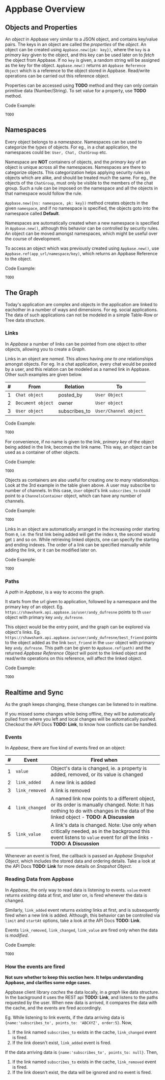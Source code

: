 # Appbase Overview

## Objects and Properties

An _object_ in Appbase very similar to a JSON object, and contains key/value pairs. The keys in an object are called the _properties_ of the _object_. An object can be created using `Appbase.new({pk: key})`, where the `key` is a _primary key_ given to the object, and this key can be used later on to _fetch_ the object from Appbase. If no `key` is given, a random string will be assigned as the key for the object. `Appbase.new()` returns an `Appbase Reference Object` which is a reference to the object stored in Appbase. Read/write operations can be carried out this reference object.

Properties can be accessed using __TODO__ method and they can only contain primitive data (Number/String). To set value for a property, use __TODO__ method.

Code Example:
```javascript
TODO
```

## Namespaces

Every object belongs to a _namespace_. Namespaces can be used to categorize the _types_ of objects. For eg., in a chat application, the namespaces could be: `User, Chat, ChatGroup` etc. 

Namespace are __NOT__ containers of objects, and the _primary key_ of an object is unique across all the namespaces. Namespaces are there to categorize objects. This categorization helps applying security rules on objects which are alike, and should be treated much the same. For eg., the objects of the `ChatGroup`, must only be visible to the members of the chat group. Such a rule can be imposed on the namespace and all the objects in that namespace would follow the rule. 

`Appbase.new({ns: namespace, pk: key})` method creates objects in the given `namespace`, and if no namespace is specified, the objects goto into the namespace called __Default__. 

Namespaces are automatically created when a new namespace is specified in `Appbase.new()`, although this behavior can be controlled by security rules. An object can be moved amongst namespaces, which might be useful over the course of development. 

To access an object which was previously created using `Appbase.new()`, use `Appbase.ref(app_url/namespace/key)`, which returns an Appbase Reference to the object.

Code Example:
```javascript
TODO
```

## The Graph

Today's application are complex and objects in the application are linked to eachother in a number of ways and dimensions. For eg. social applications. The data of such applications can not be modeled in a simple Table-Row or Tree data structure.

### Links

In _Appbase_ a number of links can be pointed from one object to other objects, allowing you to create a _Graph_. 

Links in an object are _named_. This allows having _one to one_ relationships amongst objects. For eg. In a chat application, every chat would be posted by a user, and this relation  can be modeled as a named link in Appbase. Other such examples are given below.

\#|From|Relation|To
-|-|-|-
1|`Chat object`| posted_by |`User Object`
2|`Document object`|owner|`User object`
3|`User object`|subscribes_to|`User/Channel object`

Code Example:
```javascript
TODO
```

For convenience, if no name is given to the link, _primary key_ of the object being added in the link, becomes the link name. This way, an object can be used as a container of other objects.

Code Example:
```javascript
TODO
```

Objects as containers are also useful for creating _one to many_ relationships. Look at the 3rd example in the table given above. A user may subscribe to number of channels. In this case, `User` object's link `subscribes_to` could point to a `ChannelsContainer` object, which can have any number of channels.

Code Example:
```javascript
TODO
```

Links in an object are automatically arranged in the increasing order starting from `0`, i.e. the first link being added will get the index `0`, the second would get `1` and so on. While retrieving linked objects, one can specify the starting and ending indexes. The order of a link can be specified manually while adding the link, or it can be modified later on.

Code Example:
```javascript
TODO
```

### Paths

A _path_ in _Appbase_, is a way to access the graph. 

It starts from the url given to application, followed by a namespace and the primary key of an object. Eg. `https://shawshank.api.appbase.io/user/andy_dufresne` points to th `user` object with primary key `andy_dufresne`. 

This object would be the entry point, and the graph can be explored via object's links. Eg. `https://shawshank.api.appbase.io/user/andy_dufresne/best_friend` points to the object added as the link `best_friend` in the `user` object with primary key `andy_dufresne`. This path can be given to `Appbase.ref(path)` and the returned _Appbase Reference Object_ will point to the linked object and read/write operations on this reference, will affect the linked object. 

Code Example:
```javascript
TODO
```

## Realtime and Sync

As the graph keeps changing, these changes can be listened to in realtime. 

If you missed some changes while being offline, they will be automatically pulled from where you left and local changes will be automatically pushed. Checkout the API Docs __TODO: Link__, to know how conflicts can be handled.

### Events

In _Appbase_, there are five kind of events fired on an object: 

\#|Event|Fired when|
-|-|-|
1|`value`| Object's data is changed, ie. a property is added, removed, or its value is changed
2|`link_added`| A new link is added
3|`link_removed`| A link is removed 
4|`link_changed`| A named link now points to a different object, or its order is manually changed. Note: It has nothing to do with changes in the data of the linked object - __TODO: A Discussion__
5|`link_value`| A link's data is changed. Note: Use only when critically needed, as in the background this event listens to `value` event for _all_ the links - __TODO: A Discussion__

Whenever an event is fired, the callback is passed an _Appbase Snapshot Object_, which includes the stored data and ordering details. Take a look at the API Docs __TODO: Link__ for more details on _Snapshot Object_. 

### Reading Data from Appbase

In _Appbase_, the only way to read data is listening to events. `value` event returns  _existing_ data at first, and later on, is fired whenever the data is changed. 

Similarly,  `link_added` event returns _existing_ links at first, and is subsequently fired when a new link is added. Although, this behavior can be controlled via `limit` and `startAt` options, take a look at the API Docs __TODO: Link__. 

Events `link_removed`, `link_changed`, `link_value` are fired only when the data is _modified_.

Code Example:
```javascript
TODO
```

### How the events are fired

__Not sure whether to keep this section here. It helps understanding Appbase, and clarifies some edge cases.__

Appbase client library _caches_ the data locally, in a _graph_ like data structure. In the background it uses the REST api __TODO: Link__, and listens to the paths requested by the user. When new data is arrived, it compares the data with the cache, and the events are fired accordingly. 

Eg. While listening to link events, if the data arriving data is `{name:'subscribes_to', points_to: 'ABCXYZ', order:5}`. Now,

1. If the link named `subscribes_to` exists in the cache, `link_changed` event is fired.
2. If the link doesn't exist, `link_added` event is fired.

If the data arriving data is `{name:'subscribes_to', points_to: null}`. Then,

1. If the link named `subscribes_to` exists in the cache, `link_removed` event is fired.
2. If the link doesn't exist, the data will be ignored and no event is fired.

